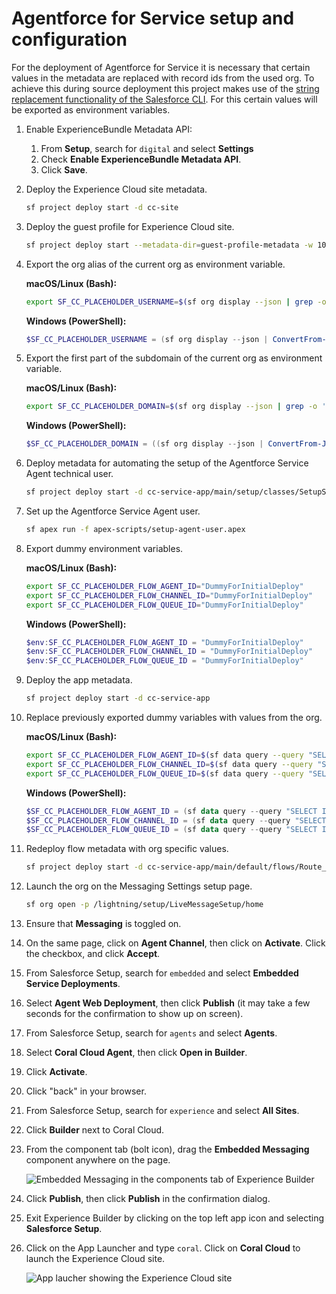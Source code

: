# Agentforce for Service setup and configuration

For the deployment of Agentforce for Service it is necessary that certain values in the metadata are replaced with record ids from the used org. To achieve this during source deployment this project makes use of the [string replacement functionality of the Salesforce CLI](https://developer.salesforce.com/docs/atlas.en-us.sfdx_dev.meta/sfdx_dev/sfdx_dev_ws_string_replace.htm). For this certain values will be exported as environment variables.

1. Enable ExperienceBundle Metadata API:
    1. From **Setup**, search for `digital` and select **Settings**
    1. Check **Enable ExperienceBundle Metadata API**.
    1. Click **Save**.

1. Deploy the Experience Cloud site metadata.

    ```bash
    sf project deploy start -d cc-site
    ```

1. Deploy the guest profile for Experience Cloud site.

    ```bash
    sf project deploy start --metadata-dir=guest-profile-metadata -w 10
    ```

1. Export the org alias of the current org as environment variable.

    **macOS/Linux (Bash):**

    ```bash
    export SF_CC_PLACEHOLDER_USERNAME=$(sf org display --json | grep -o '"username": "[^"]*' | cut -d'"' -f4)
    ```

    **Windows (PowerShell):**

    ```powershell
    $SF_CC_PLACEHOLDER_USERNAME = (sf org display --json | ConvertFrom-Json).result.username
    ```

1. Export the first part of the subdomain of the current org as environment variable.

    **macOS/Linux (Bash):**

    ```bash
    export SF_CC_PLACEHOLDER_DOMAIN=$(sf org display --json | grep -o '"instanceUrl": "https[^"]*' | cut -d'"' -f4 | sed -E 's|https?://([^\.]+).*|\1|')
    ```

    **Windows (PowerShell):**

    ```powershell
    $SF_CC_PLACEHOLDER_DOMAIN = ((sf org display --json | ConvertFrom-Json).result.instanceUrl -replace 'https?://', '') -split '\.' | Select-Object -First 1
    ```

1. Deploy metadata for automating the setup of the Agentforce Service Agent technical user.

    ```bash
    sf project deploy start -d cc-service-app/main/setup/classes/SetupServiceAgentUser.cls -d cc-service-app/main/default/permissionSets/Coral_Cloud_Service_Agent.permissionset-meta.xml
    ```

1. Set up the Agentforce Service Agent user.

    ```bash
    sf apex run -f apex-scripts/setup-agent-user.apex
    ```

1. Export dummy environment variables.

    **macOS/Linux (Bash):**

    ```bash
    export SF_CC_PLACEHOLDER_FLOW_AGENT_ID="DummyForInitialDeploy"
    export SF_CC_PLACEHOLDER_FLOW_CHANNEL_ID="DummyForInitialDeploy"
    export SF_CC_PLACEHOLDER_FLOW_QUEUE_ID="DummyForInitialDeploy"
    ```

    **Windows (PowerShell):**

    ```powershell
    $env:SF_CC_PLACEHOLDER_FLOW_AGENT_ID = "DummyForInitialDeploy"
    $env:SF_CC_PLACEHOLDER_FLOW_CHANNEL_ID = "DummyForInitialDeploy"
    $env:SF_CC_PLACEHOLDER_FLOW_QUEUE_ID = "DummyForInitialDeploy"
    ```

1. Deploy the app metadata.

    ```bash
    sf project deploy start -d cc-service-app
    ```

1. Replace previously exported dummy variables with values from the org.

    **macOS/Linux (Bash):**

    ```bash
    export SF_CC_PLACEHOLDER_FLOW_AGENT_ID=$(sf data query --query "SELECT Id from BotDefinition WHERE DeveloperName='Coral_Cloud_Agent'" --json | grep -o '"Id": "[^"]*' | cut -d'"' -f4)
    export SF_CC_PLACEHOLDER_FLOW_CHANNEL_ID=$(sf data query --query "SELECT Id from ServiceChannel WHERE DeveloperName='sfdc_livemessage'" --json | grep -o '"Id": "[^"]*' | cut -d'"' -f4)
    export SF_CC_PLACEHOLDER_FLOW_QUEUE_ID=$(sf data query --query "SELECT Id FROM Group WHERE Type = 'Queue' AND Name = 'Messaging Queue'" --json | grep -o '"Id": "[^"]*' | cut -d'"' -f4)
    ```

    **Windows (PowerShell):**

    ```powershell
    $SF_CC_PLACEHOLDER_FLOW_AGENT_ID = (sf data query --query "SELECT Id from BotDefinition WHERE DeveloperName='Coral_Cloud_Agent'" --json | ConvertFrom-Json).result.records[0].Id
    $SF_CC_PLACEHOLDER_FLOW_CHANNEL_ID = (sf data query --query "SELECT Id from ServiceChannel WHERE DeveloperName='sfdc_livemessage'" --json | ConvertFrom-Json).result.records[0].Id
    $SF_CC_PLACEHOLDER_FLOW_QUEUE_ID = (sf data query --query "SELECT Id FROM Group WHERE Type = 'Queue' AND Name = 'Messaging Queue'" --json | ConvertFrom-Json).result.records[0].Id
    ```

1. Redeploy flow metadata with org specific values.

    ```bash
    sf project deploy start -d cc-service-app/main/default/flows/Route_to_Agent.flow-meta.xml cc-service-app/main/default/flows/Route_to_Agent.flow-meta.xml
    ```

1. Launch the org on the Messaging Settings setup page.

    ```bash
    sf org open -p /lightning/setup/LiveMessageSetup/home
    ```

1. Ensure that **Messaging** is toggled on.

1. On the same page, click on **Agent Channel**, then click on **Activate**. Click the checkbox, and click **Accept**.

1. From Salesforce Setup, search for `embedded` and select **Embedded Service Deployments**.

1. Select **Agent Web Deployment**, then click **Publish** (it may take a few seconds for the confirmation to show up on screen).

1. From Salesforce Setup, search for `agents` and select **Agents**.

1. Select **Coral Cloud Agent**, then click **Open in Builder**.

1. Click **Activate**.

1. Click "back" in your browser.

1. From Salesforce Setup, search for `experience` and select **All Sites**.

1. Click **Builder** next to Coral Cloud.

1. From the component tab (bolt icon), drag the **Embedded Messaging** component anywhere on the page.

    ![Embedded Messaging in the components tab of Experience Builder](/docs/gfx/embedded-messaging-component.png)

1. Click **Publish**, then click **Publish** in the confirmation dialog.

1. Exit Experience Builder by clicking on the top left app icon and selecting **Salesforce Setup**.

1. Click on the App Launcher and type `coral`. Click on **Coral Cloud** to launch the Experience Cloud site.

    ![App laucher showing the Experience Cloud site](/docs/gfx/app-launcher-ec.png)
